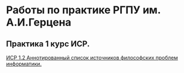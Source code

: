 # Работы по практике РГПУ им. А.И.Герцена
## Практика 1 курс ИСР.
[ИСР 1.2 Аннотированный список источников философских проблем информатики.](https://github.com/EPereverza/Herzen/blob/main/ПереверзаЕА_ИСР_1.2_1курс_СписокФилософскихПроблемИнформатики.pdf)

